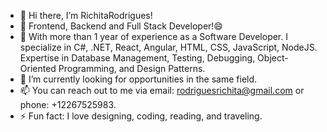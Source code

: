 - 👋 Hi there, I’m RichitaRodrigues!
- 💞️ Frontend, Backend and Full Stack Developer!😄
- 🌱 With more than 1 year of experience as a Software Developer. I specialize in C#, .NET, React, Angular, HTML, CSS, JavaScript, NodeJS. Expertise in Database Management, Testing, Debugging, Object-Oriented Programming, and Design Patterns.
- 👀 I’m currently looking for opportunities in the same field.
- 📫 You can reach out to me via email: rodriguesrichita@gmail.com or phone: +12267525983.
- ⚡ Fun fact: I love designing, coding, reading, and traveling.

<!---
RichitaRodrigues/RichitaRodrigues is a ✨ special ✨ repository because its `README.md` (this file) appears on your GitHub profile.
You can click the Preview link to take a look at your changes.
--->
